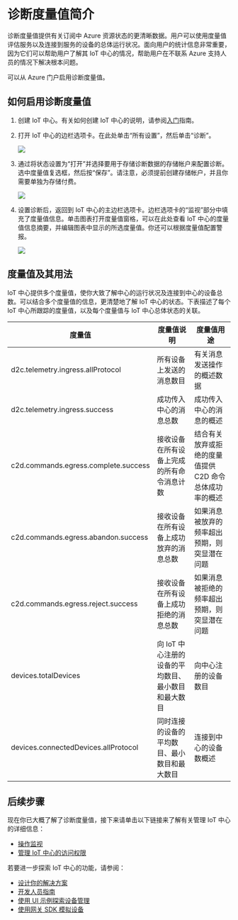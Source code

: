 <properties
 pageTitle="IoT 中心诊断度量值"
 description="概述 Azure IoT 中心度量值，使用户能够评估其资源的总体运行状况"
 services="iot-hub"
 documentationCenter=""
 authors="nberdy"
 manager="timlt"
 editor=""/>

<tags
 ms.service="iot-hub"
 ms.date="08/11/2016"
 wacn.date="09/26/2016"/>

# 诊断度量值简介

诊断度量值提供有关订阅中 Azure 资源状态的更清晰数据。用户可以使用度量值评估服务以及连接到服务的设备的总体运行状况。面向用户的统计信息非常重要，因为它们可以帮助用户了解其 IoT 中心的情况，帮助用户在不联系 Azure 支持人员的情况下解决根本问题。

可以从 Azure 门户启用诊断度量值。

## 如何启用诊断度量值

1. 创建 IoT 中心。有关如何创建 IoT 中心的说明，请参阅[入门][lnk-get-started]指南。

2. 打开 IoT 中心的边栏选项卡。在此处单击“所有设置”，然后单击“诊断”。

    ![][1]

3. 通过将状态设置为“打开”并选择要用于存储诊断数据的存储帐户来配置诊断。选中度量值复选框，然后按“保存”。请注意，必须提前创建存储帐户，并且你需要单独为存储付费。

    ![][2]

4. 设置诊断后，返回到 IoT 中心的主边栏选项卡。边栏选项卡的“监视”部分中填充了度量值信息。单击图表打开度量值窗格，可以在此处查看 IoT 中心的度量值信息摘要，并编辑图表中显示的所选度量值。你还可以根据度量值配置警报。

    ![][3]

## 度量值及其用法

IoT 中心提供多个度量值，使你大致了解中心的运行状况及连接到中心的设备总数。可以结合多个度量值的信息，更清楚地了解 IoT 中心的状态。下表描述了每个 IoT 中心所跟踪的度量值，以及每个度量值与 IoT 中心总体状态的关联。

| 度量值 | 度量值说明 | 度量值用途 |
| ---- | ---- | ---- |
| d2c.telemetry.ingress.allProtocol | 所有设备上发送的消息数目 | 有关消息发送操作的概述数据 |
| d2c.telemetry.ingress.success | 成功传入中心的消息总数 | 成功传入中心的消息的概述 |
| c2d.commands.egress.complete.success | 接收设备在所有设备上完成的所有命令消息计数 | 结合有关放弃或拒绝的度量值提供 C2D 命令总体成功率的概述 |
| c2d.commands.egress.abandon.success | 接收设备在所有设备上成功放弃的消息总数 | 如果消息被放弃的频率超出预期，则突显潜在问题 |
| c2d.commands.egress.reject.success | 接收设备在所有设备上成功拒绝的消息总数 | 如果消息被拒绝的频率超出预期，则突显潜在问题 |
| devices.totalDevices | 向 IoT 中心注册的设备的平均数目、最小数目和最大数目 | 向中心注册的设备数目 |
| devices.connectedDevices.allProtocol | 同时连接的设备的平均数目、最小数目和最大数目 | 连接到中心的设备数概述 |

## 后续步骤

现在你已大概了解了诊断度量值，接下来请单击以下链接来了解有关管理 IoT 中心的详细信息：

- [操作监视][lnk-monitor]
- [管理 IoT 中心的访问权限][lnk-itpro]

若要进一步探索 IoT 中心的功能，请参阅：

- [设计你的解决方案][lnk-design]
- [开发人员指南][lnk-devguide]
- [使用 UI 示例探索设备管理][lnk-dmui]
- [使用网关 SDK 模拟设备][lnk-gateway]

<!-- Links and images -->
[1]: ./media/iot-hub-metrics/enable-metrics-1.png
[2]: ./media/iot-hub-metrics/enable-metrics-2.png
[3]: ./media/iot-hub-metrics/enable-metrics-3.png

[lnk-get-started]: /documentation/articles/iot-hub-csharp-csharp-getstarted/
[lnk-operations-monitoring]: /documentation/articles/iot-hub-operations-monitoring/
[lnk-scaling]: /documentation/articles/iot-hub-scaling/
[lnk-dr]: /documentation/articles/iot-hub-ha-dr/

[lnk-monitor]: /documentation/articles/iot-hub-operations-monitoring/
[lnk-itpro]: /documentation/articles/iot-hub-itpro-info/

[lnk-design]: /documentation/articles/iot-hub-guidance/
[lnk-devguide]: /documentation/articles/iot-hub-devguide/
[lnk-dmui]: /documentation/articles/iot-hub-device-management-ui-sample/
[lnk-gateway]: /documentation/articles/iot-hub-linux-gateway-sdk-simulated-device/

<!---HONumber=Mooncake_0725_2016-->